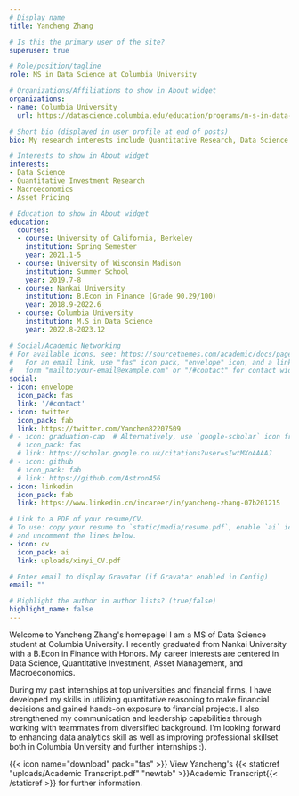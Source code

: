 ```yaml
---
# Display name
title: Yancheng Zhang

# Is this the primary user of the site?
superuser: true

# Role/position/tagline
role: MS in Data Science at Columbia University

# Organizations/Affiliations to show in About widget
organizations:
- name: Columbia University
  url: https://datascience.columbia.edu/education/programs/m-s-in-data-science/

# Short bio (displayed in user profile at end of posts)
bio: My research interests include Quantitative Research, Data Science and Macroeconomics.

# Interests to show in About widget
interests:
- Data Science
- Quantitative Investment Research
- Macroeconomics
- Asset Pricing

# Education to show in About widget
education:
  courses:
  - course: University of California, Berkeley
    institution: Spring Semester
    year: 2021.1-5
  - course: University of Wisconsin Madison
    institution: Summer School
    year: 2019.7-8
  - course: Nankai University
    institution: B.Econ in Finance (Grade 90.29/100)
    year: 2018.9-2022.6 
  - course: Columbia University
    institution: M.S in Data Science
    year: 2022.8-2023.12

# Social/Academic Networking
# For available icons, see: https://sourcethemes.com/academic/docs/page-builder/#icons
#   For an email link, use "fas" icon pack, "envelope" icon, and a link in the
#   form "mailto:your-email@example.com" or "/#contact" for contact widget.
social:
- icon: envelope
  icon_pack: fas
  link: '/#contact'
- icon: twitter
  icon_pack: fab
  link: https://twitter.com/Yanchen82207509
# - icon: graduation-cap  # Alternatively, use `google-scholar` icon from `ai` icon pack
  # icon_pack: fas
  # link: https://scholar.google.co.uk/citations?user=sIwtMXoAAAAJ
# - icon: github
  # icon_pack: fab
  # link: https://github.com/Astron456
- icon: linkedin
  icon_pack: fab
  link: https://www.linkedin.cn/incareer/in/yancheng-zhang-07b201215

# Link to a PDF of your resume/CV.
# To use: copy your resume to `static/media/resume.pdf`, enable `ai` icons in `params.toml`, 
# and uncomment the lines below.
- icon: cv
  icon_pack: ai
  link: uploads/xinyi_CV.pdf

# Enter email to display Gravatar (if Gravatar enabled in Config)
email: ""

# Highlight the author in author lists? (true/false)
highlight_name: false
---
```


Welcome to Yancheng Zhang's homepage! I am a MS of Data Science student at Columbia University. I recently graduated from Nankai University with a B.Econ in Finance with Honors. My career interests are centered in Data Science, Quantitative Investment, Asset Management, and Macroeconomics.

During my past internships at top universities and financial firms, I have developed my skills in utilizing quantitative reasoning to make financial decisions and gained hands-on exposure to financial projects. I also strengthened my communication and leadership capabilities through working with teammates from diversified background. I'm looking forward to enhancing data analytics skill as well as improving professional skillset both in Columbia University and further internships :).

{{< icon name="download" pack="fas" >}} View Yancheng's {{< staticref "uploads/Academic Transcript.pdf" "newtab" >}}Academic Transcript{{< /staticref >}} for further information.
